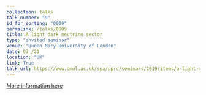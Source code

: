 ```yaml
---
collection: talks
talk_number: "9"
id_for_sorting: "0009"
permalink: /talks/0009
title: A light dark neutrino sector 
type: "invited seminar"
venue: "Queen Mary University of London"
date: 03 /21
location: "UK"
link: True 
talk_url: https://www.qmul.ac.uk/spa/pprc/seminars/2019/items/a-light-dark-neutrino-sector.html 
---
```


[More information here](https://www.qmul.ac.uk/spa/pprc/seminars/2019/items/a-light-dark-neutrino-sector.html)
